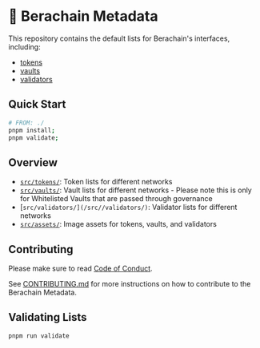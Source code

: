 # 🐻 Berachain Metadata

This repository contains the default lists for Berachain's interfaces, including:

- [tokens](#adding-a-token)
- [vaults](#adding-a-vault)
- [validators](#adding-a-validator)

## Quick Start

```bash
# FROM: ./
pnpm install;
pnpm validate;
```

## Overview

- [`src/tokens/`](/src/tokens): Token lists for different networks
- [`src/vaults/`](/src/vaults/): Vault lists for different networks - Please note this is only for Whitelisted Vaults that are passed through governance
- [`src/validators/](/src//validators/)`: Validator lists for different networks
- [`src/assets/`](/src/assets/): Image assets for tokens, vaults, and validators

## Contributing

Please make sure to read [Code of Conduct](CODE_OF_CONDUCT.md).

See [CONTRIBUTING.md](CONTRIBUTING.md) for more instructions on how to contribute to the Berachain Metadata.

## Validating Lists

```bash
pnpm run validate
```
